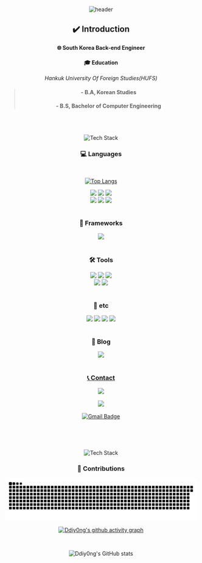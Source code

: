 <div align="center">
  <!--Header-->
  
  ![header](https://capsule-render.vercel.app/api?type=waving&text=Ddiyong%20Github&color=gradient&height=200)
  
</div>


<div align="center">
  <!--Body-->
  
  ## ✔️ Introduction
  #### 🌐 South Korea Back-end Engineer<br/>
  #### :mortar_board: Education
  _Hankuk University Of Foreign Studies(HUFS)_
  > #### - B.A, Korean Studies
  > #### - B.S, Bachelor of Computer Engineering
  <br/>
  <br/>

</div>

<div align="center">  

  ![Tech Stack](https://capsule-render.vercel.app/api?type=blur&text=Tech%20Stack&color=gradient&height=200&fontSize=50)
  
  ### 💻 Languages

  <br/>

  [![Top Langs](https://github-readme-stats.vercel.app/api/top-langs/?username=Ddiy0ng&layout=donut&theme=gotham)](https://github.com/Ddiy0ng/github-readme-stats) 
  
  <!--Java-->
  <img src="https://img.shields.io/badge/java-007396?&style=for-the-badge&logo=java&logoColor=white" />
  <!--JavaScript-->
  <img src="https://img.shields.io/badge/javascript-%23F7DF1E.svg?&style=for-the-badge&logo=javascript&logoColor=white" />
  <!--HTML5-->
  <img src="https://img.shields.io/badge/HTML5-e34f26?style=for-the-badge&logo=HTML5&logoColor=white"/>

  <br/>
  <!--CSS-->
  <img src="https://img.shields.io/badge/CSS3-1572b6?style=for-the-badge&logo=CSS3&logoColor=white"/>
  <!--C++-->
  <img src="https://img.shields.io/badge/C++-00599c?style=for-the-badge&logo=C%2B%2B&logoColor=white"/>
  <!--SQL-->
  <img src="https://img.shields.io/badge/SQL-e38c00?style=for-the-badge&logo=sql&logoColor=white"/>
  
  <br/>
  <br/>
  
  ### 🌱 Frameworks
  <!--Spring-->
  <img src="https://img.shields.io/badge/Spring-6db33f?style=for-the-badge&logo=spring&logoColor=white"/>
  <br/>
  <br/>
  
  ### 🛠️ Tools
  <!--Intellij-->
  <img src="https://img.shields.io/badge/Intellij IDEA-000000?style=for-the-badge&logo=intellijidea&logoColor=white"/>
  <!--vscode-->
  <img src="https://img.shields.io/badge/VS Code-007ACC?style=for-the-badge&logo=visualstudiocode&logoColor=white"/>
  <!--vs-->
  <img src="https://img.shields.io/badge/Visual Studio-5C2D91?style=for-the-badge&logo=visualstudio&logoColor=white"/>
  
  <br/>
  <!--eclipse-->
  <img src="https://img.shields.io/badge/Eclipse IDE-2C2255?style=for-the-badge&logo=eclipseide&logoColor=white"/>
  <!--postman-->
  <img src="https://img.shields.io/badge/Postman-FF6C37?style=for-the-badge&logo=postman&logoColor=white"/>

  <br/>
  <br/>
  
  ### 🧰 etc
  <!--Slack-->
  <img src="https://img.shields.io/badge/Slack-4A154B?style=for-the-badge&logo=slack&logoColor=white"/>
  <!--gitHub-->
  <img src="https://img.shields.io/badge/GitHub-181717?style=for-the-badge&logo=github&logoColor=white"/>
  <!--firebase-->
  <img src="https://img.shields.io/badge/Firebase-DD2C00?style=for-the-badge&logo=firebase&logoColor=white"/>
  <!--MySQL-->
  <img src="https://img.shields.io/badge/MySQL-4479A1?style=for-the-badge&logo=mysql&logoColor=white"/>
  
  <br/>
  <br/>

  ### 📝 Blog
  <!--tistory-->
  <a href="https://bueong0627.tistory.com/"><img src="https://img.shields.io/badge/Tistory-000000?style=for-the-badge&logo=tistory&logoColor=white"/>
  <br/>
  <br/>
  
  ### 📞 Contact
  <!--kakaoTalk-->
  <a href="https://open.kakao.com/o/s4umxCyh"><img src="https://img.shields.io/badge/KakaoTalk-FFCD00?style=for-the-badge&logo=kakaotalk&logoColor=white"/>
  <!--instagram-->
  <a href="https://www.instagram.com/gum_ba__?igsh=bGVvbXdibjRnOG95"><img src="https://img.shields.io/badge/Instagram-FF0069?style=for-the-badge&logo=instagram&logoColor=white"/>
  <!--gmail-->
  [![Gmail Badge](https://img.shields.io/badge/bueong0627@gmail.com-d14836?style=for-the-badge&logo=Gmail&logoColor=white&link=mailto:snugyun01@gmail.com)](mailto:bueong0627@gmail.com)
 
  <br/>
  <br/>
  <br/>

 </div>

 <div align="center">  
   
  ![Tech Stack](https://capsule-render.vercel.app/api?type=blur&text=Git%20Activity&color=gradient&height=200&fontSize=50)


### 🌳 Contributions
<img src="https://github.com/Ddiy0ng/Ddiy0ng/blob/output/github-snake-dark.svg">
  
[![Ddiy0ng's github activity graph](https://github-readme-activity-graph.vercel.app/graph?username=Ddiy0ng&theme=gotham)](https://github.com/Ddiy0ng/github-readme-activity-graph)
  
  <br/>

</div>

<div align="center">  
  
  ![Ddiy0ng's GitHub stats](https://github-readme-stats.vercel.app/api?username=Ddiy0ng&theme=gotham&show_icons=true)
    

</div>
